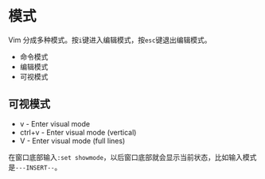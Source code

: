 # 模式

Vim 分成多种模式。按`i`键进入编辑模式，按`esc`键退出编辑模式。

- 命令模式
- 编辑模式
- 可视模式

## 可视模式

- v      - Enter visual mode
- ctrl+v - Enter visual mode (vertical)
- V      - Enter visual mode (full lines)

在窗口底部输入`:set showmode`，以后窗口底部就会显示当前状态，比如输入模式是`---INSERT--`。
